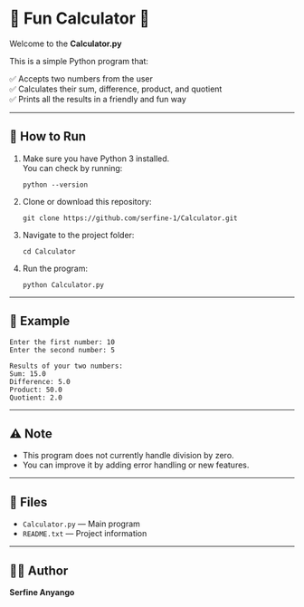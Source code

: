 # 🎉 Fun Calculator 🎉

Welcome to the **Calculator.py**

This is a simple Python program that:

✅ Accepts two numbers from the user  
✅ Calculates their sum, difference, product, and quotient  
✅ Prints all the results in a friendly and fun way

---

## 🚀 How to Run

1. Make sure you have Python 3 installed.  
   You can check by running:
   ```
   python --version
   ```

2. Clone or download this repository:
   ```
   git clone https://github.com/serfine-1/Calculator.git
   ```

3. Navigate to the project folder:
   ```
   cd Calculator
   ```

4. Run the program:
   ```
   python Calculator.py
   ```

---

## 📄 Example

```
Enter the first number: 10
Enter the second number: 5

Results of your two numbers:
Sum: 15.0
Difference: 5.0
Product: 50.0
Quotient: 2.0
```

---

## ⚠️ Note

- This program does not currently handle division by zero.
- You can improve it by adding error handling or new features.

---

## 📂 Files

- `Calculator.py` — Main program  
- `README.txt` — Project information  

---

## 🧑‍💻 Author

**Serfine Anyango**
